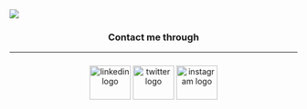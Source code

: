 

<a href="https://arshil.vercel.app" target="_blank" >
<!-- ![Arshil Hapani](https://utfs.io/f/221fc0cb-f7b0-4da0-855c-50204f2b97a4-urgi6t.png) -->
<img src="https://utfs.io/f/221fc0cb-f7b0-4da0-855c-50204f2b97a4-urgi6t.png" />
</a>

<h3 align="center" style="pointer-events: none;" >Contact me through</h3>

------

###

<div align="center">
  <a href="https://www.linkedin.com/in/arshil-hapani-19b52a24a/" target="_blank" >
  <img style="pointer-events: none;" src="https://raw.githubusercontent.com/maurodesouza/profile-readme-generator/master/src/assets/icons/social/linkedin/default.svg" width="72" height="60" alt="linkedin logo"  /></a>
  <a href="https://twitter.com/HapaniArshil" target="_blank"><img style="pointer-events: none;" src="https://upload.wikimedia.org/wikipedia/commons/9/95/Twitter_new_X_logo.png?20230802142353" width="72" height="60" alt="twitter logo"  /></a>
  <a href="https://www.instagram.com/invites/contact/?i=1q6rcduk43ki2&utm_content=3ergulk" target="_blank" ><img style="pointer-events: none;" src="https://raw.githubusercontent.com/maurodesouza/profile-readme-generator/master/src/assets/icons/social/instagram/default.svg" width="72" height="60" alt="instagram logo"  /></a>
</div>

###


